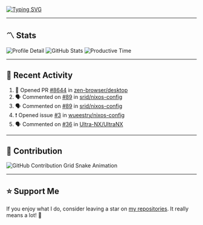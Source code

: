 [![Typing SVG](https://readme-typing-svg.demolab.com?font=&duration=2500&pause=100&center=true&vCenter=true&multiline=true&width=1000&height=60&lines=Hi+There!;Welcome+to+my+Github+profile+%F0%9F%91%8B)](https://git.io/typing-svg)

---

## 〽️ Stats

![Profile Detail](http://github-profile-summary-cards.vercel.app/api/cards/profile-details?username=phucleeuwu&theme=transparent)
![GitHub Stats](http://github-profile-summary-cards.vercel.app/api/cards/stats?username=phucleeuwu&theme=transparent)
![Productive Time](http://github-profile-summary-cards.vercel.app/api/cards/productive-time?username=phucleeuwu&theme=transparent&utcOffset=8)

---

## 📝 Recent Activity

<!--START_SECTION:activity-->
1. 💪 Opened PR [#8644](https://github.com/zen-browser/desktop/pull/8644) in [zen-browser/desktop](https://github.com/zen-browser/desktop)
2. 🗣 Commented on [#89](https://github.com/srid/nixos-config/pull/89#issuecomment-2914537146) in [srid/nixos-config](https://github.com/srid/nixos-config)
3. 🗣 Commented on [#89](https://github.com/srid/nixos-config/pull/89#issuecomment-2912295864) in [srid/nixos-config](https://github.com/srid/nixos-config)
4. ❗ Opened issue [#3](https://github.com/wueestry/nixos-config/issues/3) in [wueestry/nixos-config](https://github.com/wueestry/nixos-config)
5. 🗣 Commented on [#36](https://github.com/Ultra-NX/UltraNX/pull/36#issuecomment-2908591727) in [Ultra-NX/UltraNX](https://github.com/Ultra-NX/UltraNX)
<!--END_SECTION:activity-->

<!--START_SECTION:waka-->

<!--END_SECTION:waka-->

---

## 🐍 Contribution

<picture>
  <source media="(prefers-color-scheme: dark)" srcset="https://raw.githubusercontent.com/phucleeuwu/phucleeuwu/output/github-contribution-grid-snake-dark.svg">
  <source media="(prefers-color-scheme: light)" srcset="https://raw.githubusercontent.com/phucleeuwu/phucleeuwu/output/github-contribution-grid-snake.svg">
  <img alt="GitHub Contribution Grid Snake Animation" src="https://raw.githubusercontent.com/phucleeuwu/phucleeuwu/output/github-contribution-grid-snake.svg">
</picture>

---

## ⭐ Support Me

If you enjoy what I do, consider leaving a star on [my repositories](https://github.com/phucleeuwu?tab=repositories&type=source). It really means a lot! 💙
